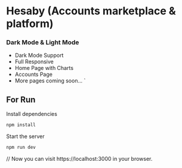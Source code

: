 # Hesaby (Accounts marketplace & platform)

### Dark Mode & Light Mode


- Dark Mode Support
- Full Responsive
- Home Page with Charts
- Accounts Page
- More pages coming soon...
`

## For Run

Install dependencies


```bash
npm install
```

Start the server



```bash
npm run dev
```
//
Now you can visit https://localhost:3000 in your browser.
